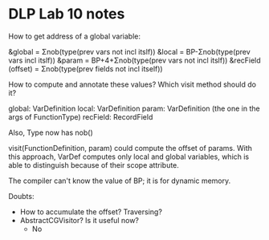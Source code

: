 # DLP Lab 10 notes

How to get address of a global variable:

&global = Σnob(type(prev vars not incl itslf))
&local = BP-Σnob(type(prev vars incl itslf))
&param = BP+4+Σnob(type(prev vars not incl itslf))
&recField (offset) = Σnob(type(prev fields not incl itself))

How to compute and annotate these values? Which visit method should do it?

global: VarDefinition
local: VarDefinition
param: VarDefinition (the one in the args of FunctionType)
recField: RecordField

Also, Type now has nob()

visit(FunctionDefinition, param) could compute the offset of params.
With this approach, VarDef computes only local and global variables, which is
able to distinguish because of their scope attribute.

The compiler can't know the value of BP; it is for dynamic memory.


Doubts:

- How to accumulate the offset? Traversing?
- AbstractCGVisitor? Is it useful now?
  - No

